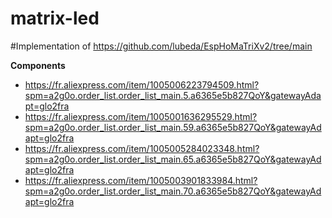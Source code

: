 # matrix-led
#Implementation of https://github.com/lubeda/EspHoMaTriXv2/tree/main


**Components**
* https://fr.aliexpress.com/item/1005006223794509.html?spm=a2g0o.order_list.order_list_main.5.a6365e5b827QoY&gatewayAdapt=glo2fra
* https://fr.aliexpress.com/item/1005001636295529.html?spm=a2g0o.order_list.order_list_main.59.a6365e5b827QoY&gatewayAdapt=glo2fra
* https://fr.aliexpress.com/item/1005005284023348.html?spm=a2g0o.order_list.order_list_main.65.a6365e5b827QoY&gatewayAdapt=glo2fra
* https://fr.aliexpress.com/item/1005003901833984.html?spm=a2g0o.order_list.order_list_main.70.a6365e5b827QoY&gatewayAdapt=glo2fra

